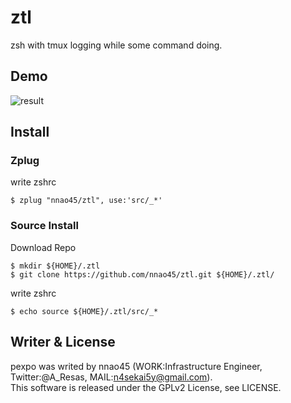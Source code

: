 # ztl
zsh with tmux logging while some command doing.

## Demo

![result](https://github.com/nnao45/naoGifRepo/blob/master/ztl04.gif)

## Install

### Zplug

write zshrc

```
$ zplug "nnao45/ztl", use:'src/_*' 
```

### Source Install

Download Repo

```
$ mkdir ${HOME}/.ztl
$ git clone https://github.com/nnao45/ztl.git ${HOME}/.ztl/
```

write zshrc

```
$ echo source ${HOME}/.ztl/src/_*
```

## Writer & License
pexpo was writed by nnao45 (WORK:Infrastructure Engineer, Twitter:@A_Resas, MAIL:n4sekai5y@gmail.com).  
This software is released under the GPLv2 License, see LICENSE.
